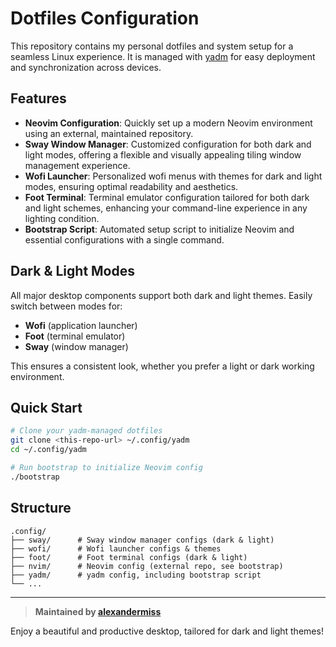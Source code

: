 # Dotfiles Configuration

This repository contains my personal dotfiles and system setup for a seamless Linux experience. It is managed with [yadm](https://yadm.io/) for easy deployment and synchronization across devices.

## Features

- **Neovim Configuration**: Quickly set up a modern Neovim environment using an external, maintained repository.
- **Sway Window Manager**: Customized configuration for both dark and light modes, offering a flexible and visually appealing tiling window management experience.
- **Wofi Launcher**: Personalized wofi menus with themes for dark and light modes, ensuring optimal readability and aesthetics.
- **Foot Terminal**: Terminal emulator configuration tailored for both dark and light schemes, enhancing your command-line experience in any lighting condition.
- **Bootstrap Script**: Automated setup script to initialize Neovim and essential configurations with a single command.

## Dark & Light Modes

All major desktop components support both dark and light themes. Easily switch between modes for:

- **Wofi** (application launcher)
- **Foot** (terminal emulator)
- **Sway** (window manager)

This ensures a consistent look, whether you prefer a light or dark working environment.

## Quick Start

```sh
# Clone your yadm-managed dotfiles
git clone <this-repo-url> ~/.config/yadm
cd ~/.config/yadm

# Run bootstrap to initialize Neovim config
./bootstrap
```

## Structure

```
.config/
├── sway/      # Sway window manager configs (dark & light)
├── wofi/      # Wofi launcher configs & themes
├── foot/      # Foot terminal configs (dark & light)
├── nvim/      # Neovim config (external repo, see bootstrap)
├── yadm/      # yadm config, including bootstrap script
└── ...
```

---

> **Maintained by [alexandermiss](https://github.com/alexandermiss)**

Enjoy a beautiful and productive desktop, tailored for dark and light themes!


